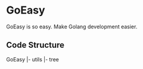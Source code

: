 # GoEasy
GoEasy is so easy. Make Golang development easier.

## Code Structure
GoEasy
    |- utils
        |- tree